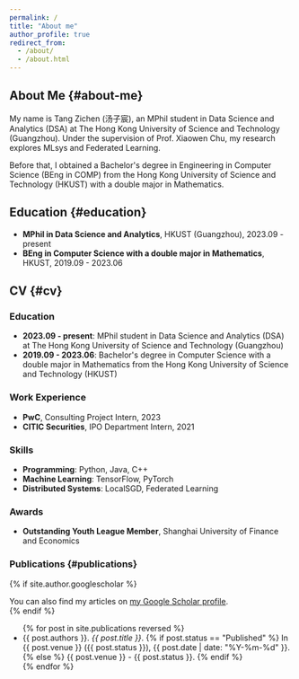 ```yaml
---
permalink: /
title: "About me"
author_profile: true
redirect_from: 
  - /about/
  - /about.html
---
```


## About Me {#about-me}
My name is Tang Zichen (汤子宸), an MPhil student in Data Science and Analytics (DSA) at The Hong Kong University of Science and Technology (Guangzhou). Under the supervision of Prof. Xiaowen Chu, my research explores MLsys and Federated Learning.

Before that, I obtained a Bachelor's degree in Engineering in Computer Science (BEng in COMP) from the Hong Kong University of Science and Technology (HKUST) with a double major in Mathematics.

## Education {#education}
- **MPhil in Data Science and Analytics**, HKUST (Guangzhou), 2023.09 - present
- **BEng in Computer Science with a double major in Mathematics**, HKUST, 2019.09 - 2023.06

## CV {#cv}
### Education
- **2023.09 - present**: MPhil student in Data Science and Analytics (DSA) at The Hong Kong University of Science and Technology (Guangzhou)
- **2019.09 - 2023.06**: Bachelor's degree in Computer Science with a double major in Mathematics from the Hong Kong University of Science and Technology (HKUST)

### Work Experience
- **PwC**, Consulting Project Intern, 2023
- **CITIC Securities**, IPO Department Intern, 2021

### Skills
- **Programming**: Python, Java, C++
- **Machine Learning**: TensorFlow, PyTorch
- **Distributed Systems**: LocalSGD, Federated Learning

### Awards
- **Outstanding Youth League Member**, Shanghai University of Finance and Economics

### Publications {#publications}
{% if site.author.googlescholar %}
  <div class="wordwrap">You can also find my articles on <a href="{{ site.author.googlescholar }}">my Google Scholar profile</a>.</div>
{% endif %}

<ul>
  {% for post in site.publications reversed %}
    <li>{{ post.authors }}. <em>{{ post.title }}</em>. 
    {% if post.status == "Published" %}
      In {{ post.venue }} ({{ post.status }}), {{ post.date | date: "%Y-%m-%d" }}.
    {% else %}
      {{ post.venue }} - {{ post.status }}.
    {% endif %}
    </li>
  {% endfor %}
</ul>
